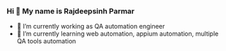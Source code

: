 

<!--
**Rajdeepsinhhparmar/Rajdeepsinhhparmar** is a ✨ _special_ ✨ repository because its `README.md` (this file) appears on your GitHub profile.

Here are some ideas to get you started:

- 🔭 I’m currently working on ...
- 🌱 I’m currently learning ...
- 👯 I’m looking to collaborate on ...
- 🤔 I’m looking for help with ...
- 💬 Ask me about ...
- 📫 How to reach me: ...
- 😄 Pronouns: ...
- ⚡ Fun fact: ...
-->
### Hi 👋 My name is Rajdeepsinh Parmar

- 🔭 I’m currently working as QA automation engineer
- 🌱 I’m currently learning web automation, appium automation, multiple QA tools automation
